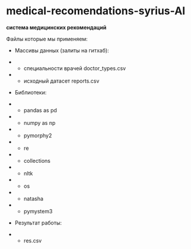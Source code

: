 # medical-recomendations-syrius-AI
**система медицинских рекомендаций**

Файлы которые мы применяем:

- Массивы данных (залиты на гитхаб):
- - специальности врачей doctor_types.csv

- - исходный датасет reports.csv

- Библиотеки:

- - pandas as pd

- - numpy as np

- - pymorphy2

- - re

- - collections

- - nltk

- - os

- - natasha

- - pymystem3

- Результат работы:
- - res.csv
